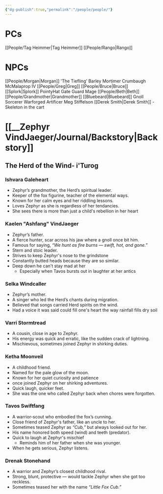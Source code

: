```yaml
---
{"dg-publish":true,"permalink":"/people/people/"}
---
```


# PCs
[[People/Tag Heimmer\|Tag Heimmer]]
[[People/Rango\|Rango]]

# NPCs
[[People/Morgan\|Morgan]]
'The Tiefling'
Barley
Mortimer Crumbaugh McMalaprop IV
[[People/Greg\|Greg]]
[[People/Bruce\|Bruce]]
[[Splork\|Splork]]
PointyHat Gate Guard Mage
[[People/Beth\|Beth]]
[[People/Grandmother\|Grandmother]]
[[Bluebeard\|Bluebeard]]
Gnoll Sorcerer
Warforged Artificer
Meg Stiffelson
[[Derek Smith\|Derek Smith]] - Skeleton in the cart

# [[__Zephyr VindJaeger/Journal/Backstory\|Backstory]]
## The Herd of the Wind- i'Turog
### **Ishvara Galeheart**
- Zephyr’s grandmother, the Herd’s spiritual leader.
- Keeper of the fox figurine, teacher of the elemental ways.
- Known for her calm eyes and her riddling lessons.
- Loves Zephyr as she is regardless of her tendancies.
- She sees there is more than just a child's rebellion in her heart

### **Kaelen "Ashfang" VindJaeger**
- Zephyr’s father.
- A fierce hunter, scar across his jaw where a gnoll once bit him.
- Famous for saying, _“We hunt as fire burns — swift, hot, and gone.”_
- Stern and stoic leader.
- Strives to keep Zephyr's nose to the grindstone
- Constantly butted heads because they are so similar. 
- Deep down he can't stay mad at her
	- Especially when Tavos bursts out in laughter at her antics

### **Selka Windcaller**
- Zephyr’s mother.
- A singer who led the Herd’s chants during migration.
- Believed that songs carried Herd spirits on the wind.
- Had a voice it was said could fill one's heart the way rainfall fills dry soil

### **Varri Stormtread**
- A cousin, close in age to Zephyr.
- His energy was quick and erratic, like the sudden crack of lightning.
- Mischievous, sometimes joined Zephyr in shirking duties.

### **Ketha Moonveil**
- A childhood friend.
- Named for the pale glow of the moon.
- Known for her quiet curiosity and patience
- once joined Zephyr on her shirking adventures.
- Quick laugh, quicker feet.
- She was the one who called Zephyr back when chores were forgotten.

### **Tavos Swiftfang**
- A warrior-scout who embodied the fox’s cunning.
- Close friend of Zephyr's father, like an uncle to her. 
- Sometimes teased Zephyr as _“Cub,”_ but always looked out for her.
- His name honored both speed (wind) and teeth (predator).
- Quick to laugh at Zephyr's mischief
	- Reminds him of her father when she was younger.
- When he gets serious, Zephyr listens.

### **Drenak Stonehand**
- A warrior and Zephyr’s closest childhood rival.
- Strong, blunt, protective — would tackle Zephyr when she got too reckless.
- Sometimes teased her with the name _“Little Fox Cub.”_